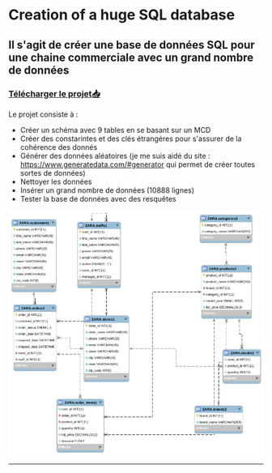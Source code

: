 

# Creation of a huge SQL database
## Il s'agit de créer une base de données SQL pour une chaine commerciale avec un grand nombre de données 
### [Télécharger le projet:inbox_tray:](https://github.com/pzim-devdata/DATA-developer/releases/download/V1.0.0/creation.of.a.huge.SQL.database.zip)


Le projet consiste à :
- Créer un schéma avec 9 tables en se basant sur un MCD
- Créer des constarintes et des clés étrangéres pour s'assurer de la cohérence des donnés
- Générer des données aléatoires (je me suis aidé du site : https://www.generatedata.com/#generator qui permet de créer toutes sortes de données)
- Nettoyer les données
- Insérer un grand nombre de données (10888 lignes)
- Tester la base de données avec des resquêtes

![alt text](https://github.com/pzim-devdata/DATA-developer/blob/master/creation%20of%20a%20huge%20SQL%20database/MCD.png)

------------------------------------
